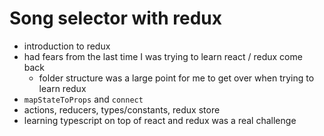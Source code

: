 # Song selector with redux

- introduction to redux
- had fears from the last time I was trying to learn react / redux come back
  - folder structure was a large point for me to get over when trying to learn redux
- `mapStateToProps` and `connect`
- actions, reducers, types/constants, redux store
- learning typescript on top of react and redux was a real challenge
